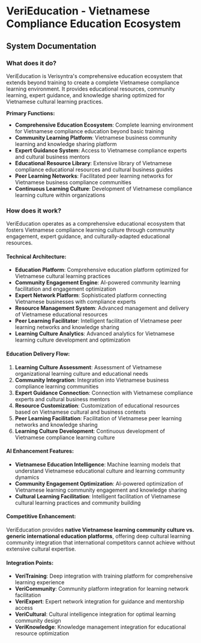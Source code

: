 # VeriEducation - Vietnamese Compliance Education Ecosystem
## System Documentation

### **What does it do?**

VeriEducation is Verisyntra's comprehensive education ecosystem that extends beyond training to create a complete Vietnamese compliance learning environment. It provides educational resources, community learning, expert guidance, and knowledge sharing optimized for Vietnamese cultural learning practices.

**Primary Functions:**
- **Comprehensive Education Ecosystem**: Complete learning environment for Vietnamese compliance education beyond basic training
- **Community Learning Platform**: Vietnamese business community learning and knowledge sharing platform
- **Expert Guidance System**: Access to Vietnamese compliance experts and cultural business mentors
- **Educational Resource Library**: Extensive library of Vietnamese compliance educational resources and cultural business guides
- **Peer Learning Networks**: Facilitated peer learning networks for Vietnamese business compliance communities
- **Continuous Learning Culture**: Development of Vietnamese compliance learning culture within organizations

### **How does it work?**

VeriEducation operates as a comprehensive educational ecosystem that fosters Vietnamese compliance learning culture through community engagement, expert guidance, and culturally-adapted educational resources.

#### **Technical Architecture:**
- **Education Platform**: Comprehensive education platform optimized for Vietnamese cultural learning practices
- **Community Engagement Engine**: AI-powered community learning facilitation and engagement optimization
- **Expert Network Platform**: Sophisticated platform connecting Vietnamese businesses with compliance experts
- **Resource Management System**: Advanced management and delivery of Vietnamese educational resources
- **Peer Learning Facilitator**: Intelligent facilitation of Vietnamese peer learning networks and knowledge sharing
- **Learning Culture Analytics**: Advanced analytics for Vietnamese learning culture development and optimization

#### **Education Delivery Flow:**
1. **Learning Culture Assessment**: Assessment of Vietnamese organizational learning culture and educational needs
2. **Community Integration**: Integration into Vietnamese business compliance learning communities
3. **Expert Guidance Connection**: Connection with Vietnamese compliance experts and cultural business mentors
4. **Resource Customization**: Customization of educational resources based on Vietnamese cultural and business contexts
5. **Peer Learning Facilitation**: Facilitation of Vietnamese peer learning networks and knowledge sharing
6. **Learning Culture Development**: Continuous development of Vietnamese compliance learning culture

#### **AI Enhancement Features:**
- **Vietnamese Education Intelligence**: Machine learning models that understand Vietnamese educational culture and learning community dynamics
- **Community Engagement Optimization**: AI-powered optimization of Vietnamese learning community engagement and knowledge sharing
- **Cultural Learning Facilitation**: Intelligent facilitation of Vietnamese cultural learning practices and community building

#### **Competitive Enhancement:**
VeriEducation provides **native Vietnamese learning community culture vs. generic international education platforms**, offering deep cultural learning community integration that international competitors cannot achieve without extensive cultural expertise.

#### **Integration Points:**
- **VeriTraining**: Deep integration with training platform for comprehensive learning experience
- **VeriCommunity**: Community platform integration for learning network facilitation
- **VeriExpert**: Expert network integration for guidance and mentorship access
- **VeriCultural**: Cultural intelligence integration for optimal learning community design
- **VeriKnowledge**: Knowledge management integration for educational resource optimization